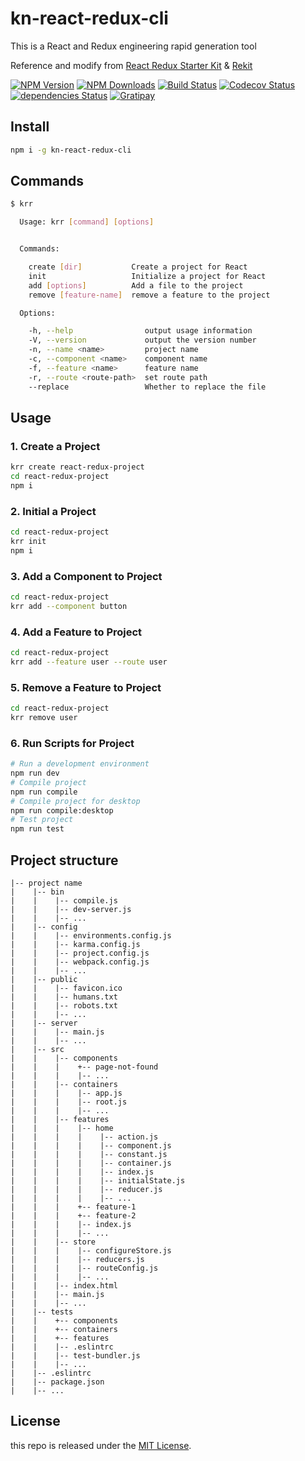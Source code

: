 # kn-react-redux-cli

This is a React and Redux engineering rapid generation tool

Reference and modify from [React Redux Starter Kit][starterkit-url] & [Rekit][rekit-url]

[![NPM Version][npm-image]][npm-url]
[![NPM Downloads][downloads-image]][downloads-url]
[![Build Status][travis-image]][travis-url]
[![Codecov Status][codecov-image]][codecov-url]
[![dependencies Status][dependencies-image]][dependencies-url]
[![Gratipay][licensed-image]][licensed-url]

## Install

```bash
npm i -g kn-react-redux-cli
```

## Commands

```bash
$ krr

  Usage: krr [command] [options]


  Commands:

    create [dir]           Create a project for React
    init                   Initialize a project for React
    add [options]          Add a file to the project
    remove [feature-name]  remove a feature to the project

  Options:

    -h, --help                output usage information
    -V, --version             output the version number
    -n, --name <name>         project name
    -c, --component <name>    component name
    -f, --feature <name>      feature name
    -r, --route <route-path>  set route path
    --replace                 Whether to replace the file
```

## Usage

### 1. Create a Project

```bash
krr create react-redux-project
cd react-redux-project
npm i
```

### 2. Initial a Project

```bash
cd react-redux-project
krr init
npm i
```

### 3. Add a Component to Project

```bash
cd react-redux-project
krr add --component button
```

### 4. Add a Feature to Project

```bash
cd react-redux-project
krr add --feature user --route user
```

### 5. Remove a Feature to Project

```bash
cd react-redux-project
krr remove user
```

### 6. Run Scripts for Project

```bash
# Run a development environment
npm run dev
# Compile project
npm run compile
# Compile project for desktop
npm run compile:desktop
# Test project
npm run test
```

## Project structure

```
|-- project name
|    |-- bin
|    |    |-- compile.js
|    |    |-- dev-server.js
|    |    |-- ...
|    |-- config
|    |    |-- environments.config.js
|    |    |-- karma.config.js
|    |    |-- project.config.js
|    |    |-- webpack.config.js
|    |    |-- ...
|    |-- public
|    |    |-- favicon.ico
|    |    |-- humans.txt
|    |    |-- robots.txt
|    |    |-- ...
|    |-- server
|    |    |-- main.js
|    |    |-- ...
|    |-- src
|    |    |-- components
|    |    |    +-- page-not-found
|    |    |    |-- ...
|    |    |-- containers
|    |    |    |-- app.js
|    |    |    |-- root.js
|    |    |    |-- ...
|    |    |-- features
|    |    |    |-- home
|    |    |    |    |-- action.js
|    |    |    |    |-- component.js
|    |    |    |    |-- constant.js
|    |    |    |    |-- container.js
|    |    |    |    |-- index.js
|    |    |    |    |-- initialState.js
|    |    |    |    |-- reducer.js
|    |    |    |    |-- ...
|    |    |    +-- feature-1
|    |    |    +-- feature-2
|    |    |    |-- index.js
|    |    |    |-- ...
|    |    |-- store
|    |    |    |-- configureStore.js
|    |    |    |-- reducers.js
|    |    |    |-- routeConfig.js
|    |    |    |-- ...
|    |    |-- index.html
|    |    |-- main.js
|    |    |-- ...
|    |-- tests
|    |    +-- components
|    |    +-- containers
|    |    +-- features
|    |    |-- .eslintrc
|    |    |-- test-bundler.js
|    |    |-- ...
|    |-- .eslintrc
|    |-- package.json
|    |-- ...
```

## License

this repo is released under the [MIT
License](http://www.opensource.org/licenses/MIT).


[starterkit-url]: https://github.com/davezuko/react-redux-starter-kit
[rekit-url]: https://github.com/supnate/rekit
[npm-image]: https://img.shields.io/npm/v/kn-react-redux-cli.svg
[npm-url]: https://www.npmjs.org/package/kn-react-redux-cli
[downloads-image]: https://img.shields.io/npm/dm/kn-react-redux-cli.svg
[downloads-url]: https://npmjs.org/package/kn-react-redux-cli
[travis-image]: https://travis-ci.org/thondery/kn-react-redux-cli.svg?branch=master
[travis-url]: https://travis-ci.org/thondery/kn-react-redux-cli
[codecov-image]: https://img.shields.io/codecov/c/github/thondery/kn-react-redux-cli/master.svg
[codecov-url]:   https://codecov.io/github/thondery/kn-react-redux-cli?branch=master
[dependencies-image]: https://david-dm.org/thondery/kn-react-redux-cli/status.svg
[dependencies-url]: https://david-dm.org/thondery/kn-react-redux-cli
[licensed-image]: https://img.shields.io/badge/license-MIT-blue.svg
[licensed-url]: ./LICENSE